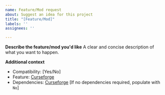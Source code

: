 ```yaml
---
name: Feature/Mod request
about: Suggest an idea for this project
title: "[Feature/Mod]"
labels: ''
assignees: ''

---
```


[comment]: # (Make sure the mod/feature requested is compatible with other mods and does not crash the game or create any instability.)

**Describe the feature/mod you'd like**
A clear and concise description of what you want to happen.

**Additional context**

[comment]: # (Are you entirely sure testing has been done? Failing to do so will result in delays or the feature never implemented.)
- Compatibility: [Yes/No]
- Feature: [Curseforge](https://replace.with.link/)
- Dependencies: [Curseforge](https://replace.with.link/) [If no dependencies required, populate with `No`]
